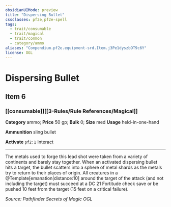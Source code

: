 ```yaml
---
obsidianUIMode: preview
title: "Dispersing Bullet"
cssclasses: pf2e,pf2e-spell
tags:
  - trait/consumable
  - trait/magical
  - trait/common
  - category/ammo
aliases: "Compendium.pf2e.equipment-srd.Item.j3Pe1dyszbOT9c6Y"
license: OGL
---
```

# Dispersing Bullet
## Item 6
### [[consumable]][[3-Rules/Rule References/Magical]]

**Category** ammo; 
**Price** 50 gp; 
**Bulk** 0; **Size** med
**Usage** held-in-one-hand

**Ammunition** sling bullet

**Activate** `pf2:1` Interact

* * *

The metals used to forge this lead shot were taken from a variety of continents and barely stay together. When an activated dispersing bullet hits a target, the bullet scatters into a sphere of metal shards as the metals try to return to their places of origin. All creatures in a @Template\[emanation|distance:10\] around the target of the attack (and not including the target) must succeed at a DC 21 Fortitude check save or be pushed 10 feet from the target (15 feet on a critical failure).

*Source: Pathfinder Secrets of Magic*
*OGL*